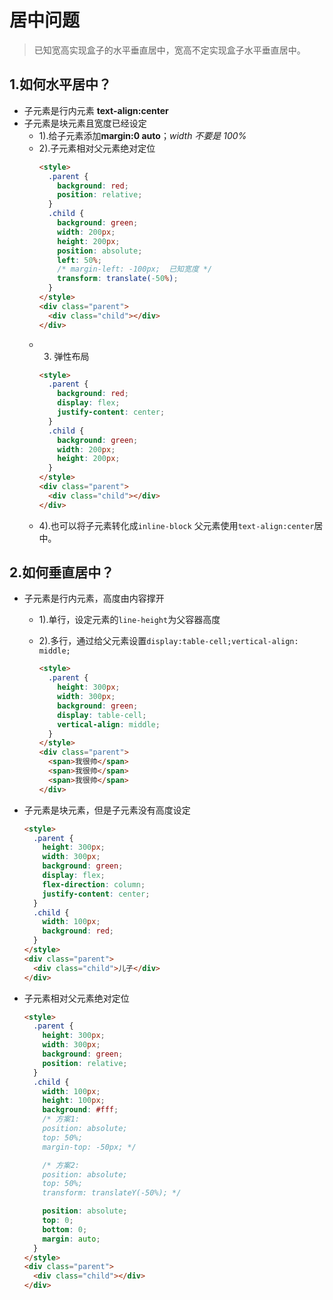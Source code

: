 # 居中问题
> 已知宽高实现盒子的水平垂直居中，宽高不定实现盒子水平垂直居中。

## 1.如何水平居中？
- 子元素是行内元素 **text-align:center**
- 子元素是块元素且宽度已经设定
    - 1).给子元素添加**margin:0 auto**；*width 不要是 100%*
    - 2).子元素相对父元素绝对定位
      ``` html
      <style>
        .parent {
          background: red;
          position: relative;
        }
        .child {
          background: green;
          width: 200px;
          height: 200px;
          position: absolute;
          left: 50%;
          /* margin-left: -100px;  已知宽度 */
          transform: translate(-50%);
        }
      </style>
      <div class="parent">
        <div class="child"></div>
      </div>
      ``` 
    - 3) 弹性布局
      ```html
      <style>
        .parent {
          background: red;
          display: flex;
          justify-content: center;
        }
        .child {
          background: green;
          width: 200px;
          height: 200px;
        }
      </style>
      <div class="parent">
        <div class="child"></div>
      </div>
      ``` 
    - 4).也可以将子元素转化成`inline-block` 父元素使用`text-align:center`居中。

## 2.如何垂直居中？
- 子元素是行内元素，高度由内容撑开
    - 1).单行，设定元素的`line-height`为父容器高度
    - 2).多行，通过给父元素设置`display:table-cell;vertical-align: middle;`
        
        ```html
        <style>
          .parent {
            height: 300px;
            width: 300px;
            background: green;
            display: table-cell;
            vertical-align: middle;
          }
        </style>
        <div class="parent">
          <span>我很帅</span>
          <span>我很帅</span>
          <span>我很帅</span>
        </div>
        ```
        
- 子元素是块元素，但是子元素没有高度设定
    
    ```html
    <style>
      .parent {
        height: 300px;
        width: 300px;
        background: green;
        display: flex;
        flex-direction: column;
        justify-content: center;
      }
      .child {
        width: 100px;
        background: red;
      }
    </style>
    <div class="parent">
      <div class="child">儿子</div>
    </div>
    ```
    
- 子元素相对父元素绝对定位
    
    ```html
    <style>
      .parent {
        height: 300px;
        width: 300px;
        background: green;
        position: relative;
      }
      .child {
        width: 100px;
        height: 100px;
        background: #fff;
        /* 方案1:
        position: absolute;
        top: 50%;
        margin-top: -50px; */
    
        /* 方案2:
        position: absolute;
        top: 50%;
        transform: translateY(-50%); */
    
        position: absolute;
        top: 0;
        bottom: 0;
        margin: auto;
      }
    </style>
    <div class="parent">
      <div class="child"></div>
    </div>
    ```